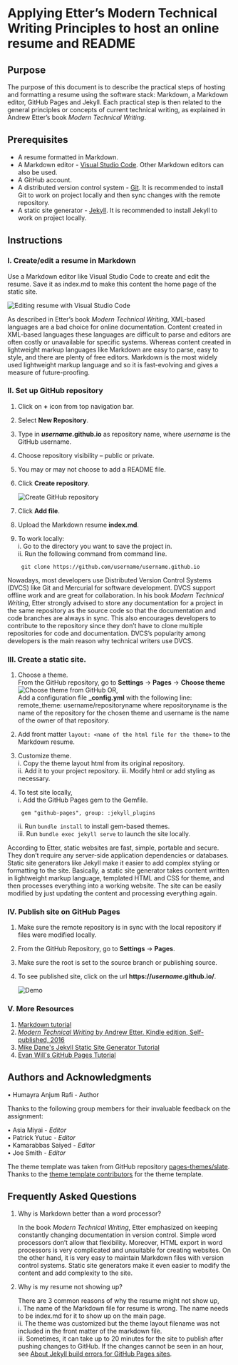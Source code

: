 # **Applying Etter’s Modern Technical Writing Principles to host an online resume and README**

## **Purpose**

The purpose of this document is to describe the practical steps of hosting and formatting a resume using the software stack: Markdown, a Markdown editor, GitHub Pages and Jekyll. Each practical step is then related to the general principles or concepts of current technical writing, as explained in Andrew Etter’s book _Modern Technical Writing_.  

## **Prerequisites**

* A resume formatted in Markdown.
* A Markdown editor - [Visual Studio Code](https://code.visualstudio.com/download). Other Markdown editors can also be used.
* A GitHub account.
* A distributed version control system - [Git](https://git-scm.com/downloads). It is recommended to install Git to work on project locally and then sync changes with the remote repository.
* A static site generator - [Jekyll](https://jekyllrb.com/docs/installation/). It is recommended to install Jekyll to work on project locally.

## **Instructions**

### I. Create/edit a resume in Markdown  

  Use a Markdown editor like Visual Studio Code to create and edit the resume. Save it as index.md to make this content the home page of the static site.  

  ![Editing resume with Visual Studio Code](https://raw.githubusercontent.com/Humayra98/Humayra98.github.io/gh-pages/readme%20assets/resume%20md%20.png)

  As described in Etter’s book _Modern Technical Writing_, XML-based languages are a bad choice for online documentation. Content created in XML-based languages these languages are difficult to parse and editors are often costly or unavailable for specific systems. Whereas content created in lightweight markup languages like Markdown are easy to parse, easy to style, and there are plenty of free editors. Markdown is the most widely used lightweight markup language and so it is fast-evolving and gives a measure of future-proofing.

### II. Set up GitHub repository

  1. Click on **+** icon from top navigation bar.
  2. Select **New Repository**.
  3. Type in **_username_.github.io** as repository name, where _username_ is the GitHub username.
  4. Choose repository visibility – public or private.
  5. You may or may not choose to add a README file.
  6. Click **Create repository**.  

      ![Create GitHub repository](https://raw.githubusercontent.com/Humayra98/Humayra98.github.io/gh-pages/readme%20assets/create%20repo.png)

  7. Click **Add file**.
  8. Upload the Markdown resume **index.md**.
  9. To work locally:  
      i. Go to the directory you want to save the project in.  
      ii. Run the following command from command line.  

          git clone https://github.com/username/username.github.io

  Nowadays, most developers use Distributed Version Control Systems (DVCS) like Git and Mercurial for software development. DVCS support offline work and are great for collaboration. In his book _Modern Technical Writing_, Etter strongly advised to store any documentation for a project in the same repository as the source code so that the documentation and code branches are always in sync. This also encourages developers to contribute to the repository since they don’t have to clone multiple repositories for code and documentation. DVCS’s popularity among developers is the main reason why technical writers use DVCS.

### III. Create a static site.

1. Choose a theme.  
    From the GitHub repository, go to **Settings** -> **Pages** -> **Choose theme**  
        ![Choose theme from GitHub](https://raw.githubusercontent.com/Humayra98/Humayra98.github.io/gh-pages/readme%20assets/choose%20theme.png) 
    OR,  
    Add a configuration file **\_config.yml** with the following line: remote_theme: username/repositoryname where repositoryname is the name of the repository for the chosen theme and username is the name of the owner of that repository.

2. Add front matter `layout: <name of the html file for the theme>` to the Markdown resume.

3. Customize theme.  
    i. Copy the theme layout html from its original repository.  
    ii. Add it to your project repository.
    iii. Modify html or add styling as necessary.

4. To test site locally,  
    i. Add the GitHub Pages gem to the Gemfile.  

        gem "github-pages", group: :jekyll_plugins  

    ii. Run `bundle install` to install gem-based themes.  
    iii. Run `bundle exec jekyll serve` to launch the site locally.  

  According to Etter, static websites are fast, simple, portable and secure. They don’t require any server-side application dependencies or databases. Static site generators like Jekyll make it easier to add complex styling or formatting to the site. Basically, a static site generator takes content written in lightweight markup language, templated HTML and CSS for theme, and then processes everything into a working website. The site can be easily modified by just updating the content and processing everything again.

### IV. Publish site on GitHub Pages

1. Make sure the remote repository is in sync with the local repository if files were modified locally.
2. From the GitHub Repository, go to **Settings** -> **Pages**.
3. Make sure the root is set to the source branch or publishing source.
4. To see published site, click on the url **https://_username_.github.io/**.

    ![Demo](https://raw.githubusercontent.com/Humayra98/Humayra98.github.io/gh-pages/readme%20assets/demo.gif)

### V. More Resources

  1. [Markdown tutorial](https://www.markdowntutorial.com/)
  2. [_Modern Technical Writing_ by Andrew Etter. Kindle edition, Self-published, 2016](https://www.amazon.ca/Modern-Technical-Writing-Introduction-Documentation-ebook/dp/B01A2QL9SS)
  3. [Mike Dane's Jekyll Static Site Generator Tutorial](https://www.youtube.com/playlist?list=PLLAZ4kZ9dFpOPV5C5Ay0pHaa0RJFhcmcB)
  4. [Evan Will's GitHub Pages Tutorial](https://evanwill.github.io/go-go-ghpages-b/content/1-intro.html)

## **Authors and Acknowledgments**

•	Humayra Anjum Rafi - Author

Thanks to the following group members for their invaluable feedback on the assignment:

•	Asia Miyai - _Editor_  
•	Patrick Yutuc - _Editor_  
•	Kamarabbas Saiyed - _Editor_  
•	Joe Smith - _Editor_  

The theme template was taken from GitHub repository [pages-themes/slate](https://github.com/pages-themes/slate). Thanks to the [theme template contributors](https://github.com/pages-themes/slate/graphs/contributors) for the theme template.

## **Frequently Asked Questions**

1. Why is Markdown better than a word processor?

    In the book _Modern Technical Writing_, Etter emphasized on keeping constantly changing documentation in version control. Simple word processors don’t allow that flexibility. Moreover, HTML export in word processors is very complicated and unsuitable for creating websites. On the other hand, it is very easy to maintain Markdown files with version control systems. Static site generators make it even easier to modify the content and add complexity to the site.

2. Why is my resume not showing up?

    There are 3 common reasons of why the resume might not show up,  
        i. The name of the Markdown file for resume is wrong. The name needs to be index.md for it to show up on the main page.  
        ii. The theme was customized but the theme layout filename was not included in the front matter of the markdown file.  
        iii. Sometimes, it can take up to 20 minutes for the site to publish after pushing changes to GitHub. If the changes cannot be seen in an hour, see [About Jekyll build errors for GitHub Pages sites](https://docs.github.com/en/articles/about-jekyll-build-errors-for-github-pages-sites).
